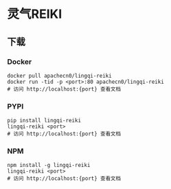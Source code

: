 # 灵气REIKI

## 下载

### Docker

```
docker pull apachecn0/lingqi-reiki
docker run -tid -p <port>:80 apachecn0/lingqi-reiki
# 访问 http://localhost:{port} 查看文档
```

### PYPI

```
pip install lingqi-reiki
lingqi-reiki <port>
# 访问 http://localhost:{port} 查看文档
```

### NPM

```
npm install -g lingqi-reiki
lingqi-reiki <port>
# 访问 http://localhost:{port} 查看文档
```